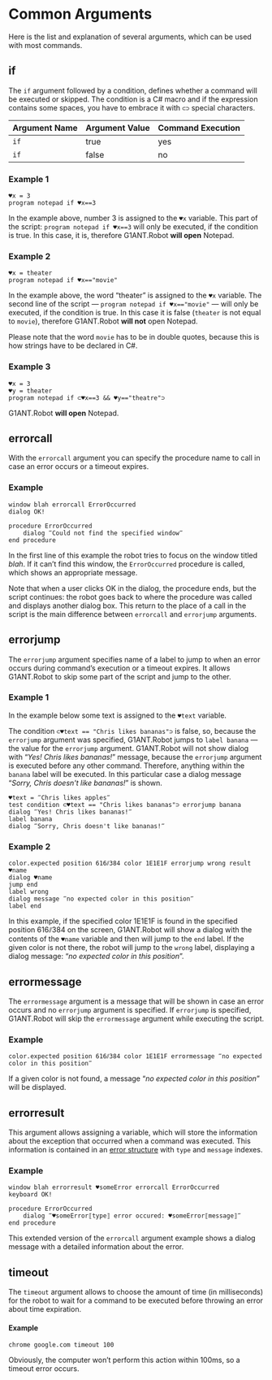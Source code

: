 # Common Arguments

Here is the list and explanation of several arguments, which can be used with most commands.

## if

The `if` argument followed by a condition, defines whether a command will be executed or skipped. The condition is a C# macro and if the expression contains some spaces, you have to embrace it with `⊂⊃` special characters.

| Argument Name | Argument Value | Command Execution |
| ------------- | -------------- | ----------------- |
| `if` | true | yes |
| `if` | false | no |

### Example 1

```G1ANT
♥x = 3
program notepad if ♥x==3
```

In the example above, number 3 is assigned to the `♥x` variable.  This part of the script: `program notepad if ♥x==3` will only be executed, if the condition is true. In this case, it is, therefore G1ANT.Robot **will open** Notepad.

### Example 2

```G1ANT
♥x = theater
program notepad if ♥x=="movie"
```

In the example above, the word “theater” is assigned to the `♥x` variable.  The second line of the script — `program notepad if ♥x=="movie"` — will only be executed, if the condition is true. In this case it is false (`theater` is not equal to `movie`), therefore G1ANT.Robot **will not** open Notepad.

Please note that the word `movie` has to be in double quotes, because this is how strings have to be declared in C#.

### Example 3

```G1ANT
♥x = 3
♥y = theater
program notepad if ⊂♥x==3 && ♥y=="theatre"⊃
```

G1ANT.Robot **will open** Notepad.

## errorcall

With the `errorcall` argument you can specify the procedure name to call in case an error occurs or a timeout expires.

### Example

```G1ANT
window blah errorcall ErrorOccurred
dialog OK!

procedure ErrorOccurred
    dialog ‴Could not find the specified window‴
end procedure
```

In the first line of this example the robot tries to focus on the window titled *blah*. If it can’t find this window, the `ErrorOccurred` procedure is called, which shows an appropriate message.

Note that when a user clicks OK in the dialog, the procedure ends, but the script continues: the robot goes back to where the procedure was called and displays another dialog box. This return to the place of a call in the script is the main difference between `errorcall` and `errorjump` arguments.

## errorjump 

The `errorjump` argument specifies name of a label to jump to when an error occurs during command’s execution or a timeout expires. It allows G1ANT.Robot to skip some part of the script and jump to the other.

### Example 1

In the example below some text is assigned to the `♥text` variable.

The condition `⊂♥text == "Chris likes bananas"⊃` is false, so, because the `errorjump` argument was specified,  G1ANT.Robot jumps to `label banana` — the value for the `errorjump` argument. G1ANT.Robot will not show dialog with “*Yes! Chris likes bananas!*” message, because the `errorjump` argument is executed before any other command. Therefore, anything within the `banana` label will be executed. In this particular case a dialog message “*Sorry, Chris doesn't like bananas!*” is shown.

```G1ANT
♥text = ‴Chris likes apples‴
test condition ⊂♥text == "Chris likes bananas"⊃ errorjump banana
dialog ‴Yes! Chris likes bananas!‴
label banana
dialog ‴Sorry, Chris doesn't like bananas!‴
```

### Example 2

```G1ANT
color.expected position 616⫽384 color 1E1E1F errorjump wrong result ♥name
dialog ♥name
jump end
label wrong 
dialog message ‴no expected color in this position‴
label end
```

In this example, if the specified color 1E1E1F is found in the specified position 616⫽384 on the screen, G1ANT.Robot will show a dialog with the contents of the `♥name` variable and then will jump to the `end` label. If the given color is not there, the robot will jump to the `wrong` label, displaying a dialog message: “*no expected color in this position*”.

## errormessage

The `errormessage` argument is a message that will be shown in case an error occurs and no `errorjump` argument is specified. If `errorjump` is specified, G1ANT.Robot will skip the `errormessage` argument while executing the script.

### Example

```G1ANT
color.expected position 616⫽384 color 1E1E1F errormessage ‴no expected color in this position‴
```

If a given color is not found, a message “*no expected color in this position*” will be displayed.

## errorresult

This argument allows assigning a variable, which will store the information about the exception that occurred when a command was executed. This information is contained in an [error structure](../indexes/structures/error.md) with `type` and `message` indexes.

### Example

```G1ANT
window blah errorresult ♥someError errorcall ErrorOccurred
keyboard OK!

procedure ErrorOccurred
    dialog ‴♥someError⟦type⟧ error occured: ♥someError⟦message⟧‴
end procedure
```

This extended version of the `errorcall` argument example shows a dialog message with a detailed information about the error.

## timeout

The `timeout` argument allows to choose the amount of time (in milliseconds) for the robot to wait for a command to be executed before throwing an error about time expiration.

#### Example

```G1ANT
chrome google.com timeout 100
```

Obviously, the computer won’t perform this action within 100ms, so a timeout error occurs.
